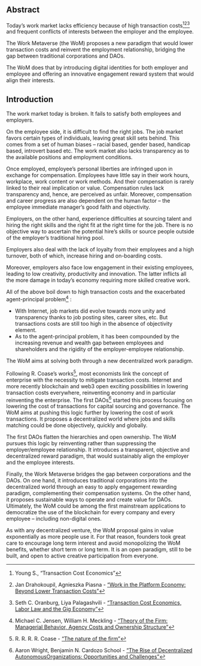 

## Abstract

Today’s work market lacks efficiency because of high transaction costs[^1][^2][^3] and frequent conflicts of interests between the employer and the employee.

The Work Metaverse (the WoM) proposes a new paradigm that would lower transaction costs and reinvent the employment relationship, bridging the gap between traditional corporations and DAOs.

The WoM does that by introducing digital identities for both employer and employee and offering an innovative engagement reward system that would align their interests.

## Introduction

The work market today is broken. It fails to satisfy both employees and employers.

On the employee side, it is difficult to find the right jobs. The job market favors certain types of individuals, leaving great skill sets behind. This comes from a set of human biases – racial based, gender based, handicap based, introvert based etc. The work market also lacks transparency as to the available positions and employment conditions.

Once employed, employee’s personal liberties are infringed upon in exchange for compensation. Employees have little say in their work hours, workplace, work content or work methods. And their compensation is rarely linked to their real implication or value. Compensation rules lack transparency and, hence, are perceived as unfair. Moreover, compensation and career progress are also dependent on the human factor – the employee immediate manager’s good faith and objectivity.

Employers, on the other hand, experience difficulties at sourcing talent and hiring the right skills and the right fit at the right time for the job. There is no objective way to ascertain the potential hire’s skills or source people outside of the employer’s traditional hiring pool.

Employers also deal with the lack of loyalty from their employees and a high turnover, both of which, increase hiring and on-boarding costs.

Moreover, employers also face low engagement in their existing employees, leading to low creativity, productivity and innovation. The latter inflicts all the more damage in today’s economy requiring more skilled creative work.

All of the above boil down to high transaction costs and the exacerbated agent-principal problem[^4] :

- With Internet, job markets did evolve towards more unity and transparency thanks to job posting sites, career sites, etc. But transactions costs are still too high in the absence of objectivity element.
- As to the agent-principal problem, it has been compounded by the increasing revenue and wealth gap between employees and shareholders and the rigidity of the employer-employee relationship.

The WoM aims at solving both through a new decentralized work paradigm.

Following R. Coase’s works[^5], most economists link the concept of enterprise with the necessity to mitigate transaction costs. Internet and more recently blockchain and web3 open exciting possibilities in lowering transaction costs everywhere, reinventing economy and in particular reinventing the enterprise. The first DAOs[^6] started this process focusing on lowering the cost of transactions for capital sourcing and governance. The WoM aims at pushing this logic further by lowering the cost of work transactions. It proposes a decentralized world where jobs and skills matching could be done objectively, quickly and globally.

The first DAOs flatten the hierarchies and open ownership. The WoM pursues this logic by reinventing rather than suppressing the employer/employee relationship. It introduces a transparent, objective and decentralized reward paradigm, that would sustainably align the employer and the employee interests.

Finally, the Work Metaverse bridges the gap between corporations and the DAOs. On one hand, it introduces traditional corporations into the decentralized world through an easy to apply engagement rewarding paradigm, complementing their compensation systems. On the other hand, it proposes sustainable ways to operate and create value for DAOs. Ultimately, the WoM could be among the first mainstream applications to democratize the use of the blockchain for every company and every employee – including non-digital ones.

As with any decentralized venture, the WoM proposal gains in value exponentially as more people use it. For that reason, founders took great care to encourage long term interest and avoid monopolizing the WoM benefits, whether short term or long term. It is an open paradigm, still to be built, and open to active creative participation from everyone.


[^1]: Young S., “Transaction Cost Economics”
[^2]: Jan Drahokoupil, Agnieszka Piasna - [“Work in the Platform Economy: Beyond Lower Transaction Costs”](https://www.intereconomics.eu/contents/year/2017/number/6/article/work-in-the-platform-economy-beyond-lower-transaction-costs.html)
[^3]: Seth C. Oranburg, Liya Palagashvili - [“Transaction Cost Economics, Labor Law and the Gig Economy”](https://dsc.duq.edu/cgi/viewcontent.cgi?article=1115&context=law-faculty-scholarship)
[^4]: Michael C. Jensen, William H. Meckling - [“Theory of the Firm: Managerial Behavior, Agency Costs and Ownership Structure”](https://www.academia.edu/download/37786595/jensen-meckling.pdf)
[^5]: R. R. R. R. Coase - [“The nature of the firm”](http://econdse.org/wp-content/uploads/2014/09/firm-coase.pdf)
[^6]: Aaron Wright, Benjamin N. Cardozo School - [“The Rise of Decentralized AutonomousOrganizations: Opportunities and Challenges”](https://stanford-jblp.pubpub.org/pub/rise-of-daos/release/1)

